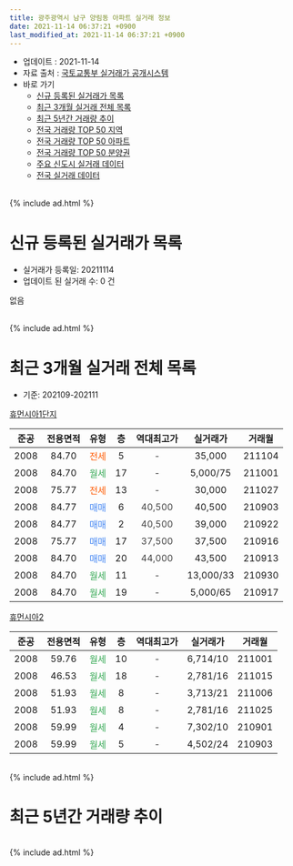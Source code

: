 ```yaml
---
title: 광주광역시 남구 양림동 아파트 실거래 정보
date: 2021-11-14 06:37:21 +0900
last_modified_at: 2021-11-14 06:37:21 +0900
---
```


* 업데이트 : 2021-11-14
* 자료 출처 : [국토교통부 실거래가 공개시스템](http://rt.molit.go.kr)
* 바로 가기
    * [신규 등록된 실거래가 목록](#신규-등록된-실거래가-목록)
    * [최근 3개월 실거래 전체 목록](#최근-3개월-실거래-전체-목록)
    * [최근 5년간 거래량 추이](#최근-5년간-거래량-추이)
    * [전국 거래량 TOP 50 지역](https://inasie.github.io/apt-trade-info/최근-3개월-전국에서-가장-거래가-많이-발생한-지역)
    * [전국 거래량 TOP 50 아파트](https://inasie.github.io/apt-trade-info/최근-3개월-전국에서-가장-거래가-많이-발생한-아파트)
    * [전국 거래량 TOP 50 분양권](https://inasie.github.io/apt-trade-info/최근-3개월-전국에서-가장-거래가-많이-발생한-분양권)
    * [주요 신도시 실거래 데이터](https://inasie.github.io/apt-trade-info/주요-신도시)
    * [전국 실거래 데이터](https://inasie.github.io/apt-trade-info/전국)
<br>
{% include ad.html %}
<br>

# 신규 등록된 실거래가 목록
* 실거래가 등록일: 20211114
* 업데이트 된 실거래 수: 0 건

없음

<br>
{% include ad.html %}
<br>

# 최근 3개월 실거래 전체 목록
* 기준: 202109-202111


[휴먼시아1단지](https://search.naver.com/search.naver?query=%EA%B4%91%EC%A3%BC%EA%B4%91%EC%97%AD%EC%8B%9C+%EB%82%A8%EA%B5%AC+%EC%96%91%EB%A6%BC%EB%8F%99+%ED%9C%B4%EB%A8%BC%EC%8B%9C%EC%95%841%EB%8B%A8%EC%A7%80)

|준공|전용면적|유형|층|역대최고가|실거래가|거래월|
|:---:|:---:|:---:|:---:|:---:|:---:|:---:|
|2008|84.70|<span style="color:#ff5a00">전세</span>|5|<span style="color:#444444">-</span>|35,000|211104|
|2008|84.70|<span style="color:#34a853">월세</span>|17|<span style="color:#444444">-</span>|5,000/75|211001|
|2008|75.77|<span style="color:#ff5a00">전세</span>|13|<span style="color:#444444">-</span>|30,000|211027|
|2008|84.77|<span style="color:#4285f3">매매</span>|6|<span style="color:#444444">40,500</span>|40,500|210903|
|2008|84.77|<span style="color:#4285f3">매매</span>|2|<span style="color:#444444">40,500</span>|39,000|210922|
|2008|75.77|<span style="color:#4285f3">매매</span>|17|<span style="color:#444444">37,500</span>|37,500|210916|
|2008|84.70|<span style="color:#4285f3">매매</span>|20|<span style="color:#444444">44,000</span>|43,500|210913|
|2008|84.70|<span style="color:#34a853">월세</span>|11|<span style="color:#444444">-</span>|13,000/33|210930|
|2008|84.70|<span style="color:#34a853">월세</span>|19|<span style="color:#444444">-</span>|5,000/65|210917|

[휴먼시아2](https://search.naver.com/search.naver?query=%EA%B4%91%EC%A3%BC%EA%B4%91%EC%97%AD%EC%8B%9C+%EB%82%A8%EA%B5%AC+%EC%96%91%EB%A6%BC%EB%8F%99+%ED%9C%B4%EB%A8%BC%EC%8B%9C%EC%95%842)

|준공|전용면적|유형|층|역대최고가|실거래가|거래월|
|:---:|:---:|:---:|:---:|:---:|:---:|:---:|
|2008|59.76|<span style="color:#34a853">월세</span>|10|<span style="color:#444444">-</span>|6,714/10|211001|
|2008|46.53|<span style="color:#34a853">월세</span>|18|<span style="color:#444444">-</span>|2,781/16|211015|
|2008|51.93|<span style="color:#34a853">월세</span>|8|<span style="color:#444444">-</span>|3,713/21|211006|
|2008|51.93|<span style="color:#34a853">월세</span>|8|<span style="color:#444444">-</span>|2,781/16|211025|
|2008|59.99|<span style="color:#34a853">월세</span>|4|<span style="color:#444444">-</span>|7,302/10|210901|
|2008|59.99|<span style="color:#34a853">월세</span>|5|<span style="color:#444444">-</span>|4,502/24|210903|


<br>
{% include ad.html %}
<br>

# 최근 5년간 거래량 추이


<div style="width:100%;">
    <canvas id="deal_progress" height="200"></canvas>
</div>

<script>
new Chart(document.getElementById("deal_progress"), {
    type: 'line',
    data: {
        labels: ['201611','201612','201701','201702','201703','201704','201705','201706','201707','201708','201709','201710','201711','201712','201801','201802','201803','201804','201805','201806','201807','201808','201809','201810','201811','201812','201901','201902','201903','201904','201905','201906','201907','201908','201909','201910','201911','201912','202001','202002','202003','202004','202005','202006','202007','202008','202009','202010','202011','202012','202101','202102','202103','202104','202105','202106','202107','202108','202109','202110','202111'],
        datasets: [{
            label: '매매',
            pointRadius: 1,
            data: [6, 4, 5, 7, 6, 5, 11, 2, 3, 6, 6, 6, 4, 3, 5, 5, 8, 3, 3, 2, 4, 5, 4, 5, 1, 3, 3, 2, 3, 6, 9, 5, 1, 2, 4, 9, 3, 3, 6, 7, 3, 5, 2, 7, 3, 5, 3, 3, 10, 3, 2, 1, 2, 12, 4, 2, 2, 4, 4, 0, 0],
            borderColor: "rgba(255, 201, 14, 1)",
            backgroundColor: "rgba(255, 201, 14, 0.5)",
            fill: false,
            lineTension: 0
        },{
            label: '전월세',
            pointRadius: 1,
            data: [4, 6, 7, 4, 8, 2, 6, 9, 1, 2, 3, 2, 2, 1, 2, 1, 3, 4, 1, 1, 20, 6, 4, 2, 7, 5, 3, 7, 7, 1, 4, 2, 7, 7, 2, 7, 1, 8, 3, 6, 4, 4, 2, 2, 8, 6, 6, 2, 4, 7, 4, 2, 4, 8, 7, 14, 3, 9, 4, 6, 1],
            borderColor: "rgba(0, 141, 185, 1)",
            backgroundColor: "rgba(0, 141, 185, 0.5)",
            fill: false,
            lineTension: 0
        }
        ]
    },
    options: {
        responsive: true,
        title: {
            display: false
        },
        tooltips: {
            mode: 'index',
            intersect: false
        },
        hover: {
            mode: 'nearest',
            intersect: true
        },
        scales: {
            xAxes: [{
                display: true,
                scaleLabel: {
                    display: true,
                    labelString: '년/월'
                }
            }],
            yAxes: [{
                display: true,
                ticks: {
                    suggestedMin: 0,
                },
                scaleLabel: {
                    display: true,
                    labelString: '실거래 수'
                }
            }]
        }
    }
});

</script>


<br>
{% include ad.html %}
<br>

